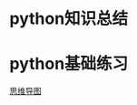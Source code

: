 # python知识总结

# python基础练习

[思维导图](https://github.com/meetliuxin/python/tree/master/python%E5%90%84%E6%A8%A1%E5%9D%97%E6%80%9D%E7%BB%B4%E5%AF%BC%E5%9B%BE)
